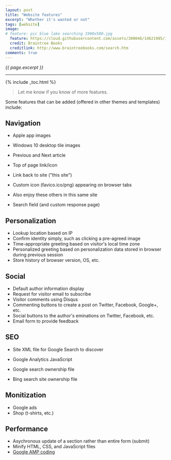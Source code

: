 ```yaml
---
layout: post
title: "Website features"
excerpt: "Whether it's wanted or not"
tags: [website]
image:
# feature: pic blue lake searching 1900x500.jpg
  feature: https://cloud.githubusercontent.com/assets/300046/14621985/1cdb6086-0584-11e6-9570-5cedb9f2385f.jpg
  credit: Braintree Books
  creditlink: http://www.braintreebooks.com/search.htm
comments: true
---
```

<i>{{ page.excerpt }}</i>
<hr />

{% include _toc.html %}

> Let me know if you know of more features.

Some features that can be added (offered in other themes and templates) include:

## Navigation

* Apple app images
* Windows 10 desktop tile images

* Previous and Next article
* Top of page link/icon
* Link back to site ("this site")

* Custom icon (favico.ico/png) appearing on browser tabs
* Also enjoy these others in this same site

* Search field (and custom response page)

## Personalization

* Lookup location based on IP
* Confirm identity simply, such as clicking a pre-agreed image
* Time-appropriate greeting based on visitor's local time zone
* Personalized greeting based on personalization data stored in browser during previous session
* Store history of browser version, OS, etc.

## Social

* Default author information display
* Request for visitor email to subscribe
* Visitor comments using Disqus
* Commenting buttons to create a post on Twitter, Facebook, Google+, etc.
* Social buttons to the author's eminations on Twitter, Facebook, etc.
* Email form to provide feedback

## SEO

* Site XML file for Google Search to discover
* Google Analytics JavaScript

* Google search ownership file
* Bing search site ownership file

## Monitization

* Google ads
* Shop (t-shirts, etc.)

## Performance

* Asychronous update of a section rather than entire form (submit)
* Minify HTML, CSS, and JavaScript files
* [Google AMP coding](/accelerated-mobile-pages/)
